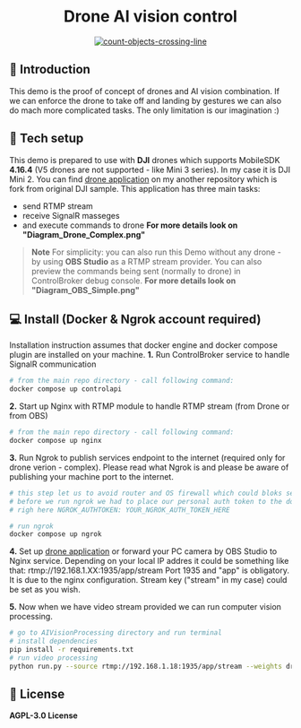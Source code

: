 <h1 align="center">Drone AI vision control</h1>

<p align="center">
    <a href="https://youtu.be/aaa">
        <img src="https://user-images.githubusercontent.com/fff/ddd.jpg" alt="count-objects-crossing-line">
    </a>
</p>

## :book: Introduction
This demo is the proof of concept of drones and AI vision combination. If we can enforce the drone to take off and landing by gestures we can also do mach more complicated tasks. The only limitation is our imagination :)

## :hammer: Tech setup
This demo is prepared to use with **DJI** drones which supports MobileSDK **4.16.4** (V5 drones are not supported - like Mini 3 series). In my case it is DJI Mini 2.
You can find [drone application](https://github.com/pazdzioch87/remote_guard_drone) on my another repository which is fork from original DJI sample. This application has three main tasks: 
- send RTMP stream
- receive SignalR masseges 
- and execute commands to drone
**For more details look on "Diagram_Drone_Complex.png"**

> **Note**
For simplicity: you can also run this Demo without any drone - by using **OBS Studio** as a RTMP stream provider. You can also preview the commands being sent (normally to drone) in ControlBroker debug console.
**For more details look on "Diagram_OBS_Simple.png"**



## 💻 Install (Docker & Ngrok account required)
Installation instruction assumes that docker engine and docker compose plugin are installed on your machine.
**1.** Run ControlBroker service to handle SignalR communication
```bash
# from the main repo directory - call following command:
docker compose up controlapi
```
**2.** Start up Nginx with RTMP module to handle RTMP stream (from Drone or from OBS)
```bash
# from the main repo directory - call following command:
docker compose up nginx
```
**3.** Run Ngrok to publish services endpoint to the internet (required only for drone verion - complex). Please read what Ngrok is and please be aware of publishing your machine port to the internet.
```bash
# this step let us to avoid router and OS firewall which could bloks services port - preventing correct work
# before we run ngrok we had to place our personal auth token to the docker-compose.yml
# righ here NGROK_AUTHTOKEN: YOUR_NGROK_AUTH_TOKEN_HERE

# run ngrok
docker compose up ngrok
```
**4.** Set up [drone application](https://github.com/pazdzioch87/remote_guard_drone) or forward your PC camera by OBS Studio to Nginx service.
Depending on your local IP addres it could be something like that: rtmp://192.168.1.XX:1935/app/stream
Port 1935 and "app" is obligatory. It is due to the nginx configuration. Stream key ("stream" in my case) could be set as you wish.

**5.** Now when we have video stream provided we can run computer vision processing.
```bash
# go to AIVisionProcessing directory and run terminal
# install dependencies
pip install -r requirements.txt
# run video processing
python run.py --source rtmp://192.168.1.18:1935/app/stream --weights drone_gestures.pt --show-preview --process-connection
```
## :memo: License
**AGPL-3.0 License**
